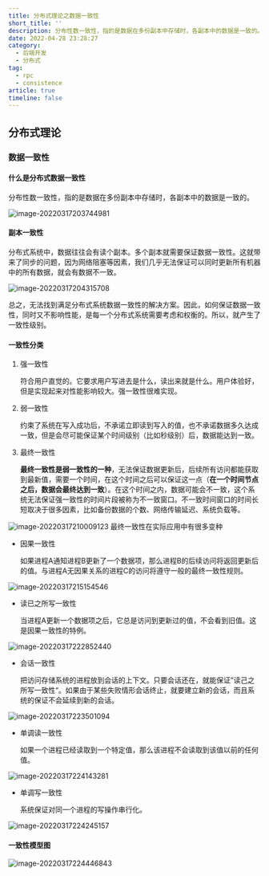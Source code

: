 ```yaml
---
title: 分布式理论之数据一致性
short_title: ''
description: 分布性数一致性，指的是数据在多份副本中存储时，各副本中的数据是一致的。
date: 2022-04-28 23:28:27
category:
  - 后端开发
  - 分布式
tag:
  - rpc
  - consistence
article: true
timeline: false
---
```

## 分布式理论

### 数据一致性

#### 什么是分布式数据一致性

分布性数一致性，指的是数据在多份副本中存储时，各副本中的数据是一致的。

![image-20220317203744981](https://img1.terwer.space/image-20220317203744981.png)

#### 副本一致性

分布式系统中，数据往往会有读个副本。多个副本就需要保证数据一致性。这就带来了同步的问题，因为网络阻塞等因素，我们几乎无法保证可以同时更新所有机器中的所有数据，就会有数据不一致。

![image-20220317204315708](https://img1.terwer.space/image-20220317204315708.png)

总之，无法找到满足分布式系统数据一致性的解决方案。因此，如何保证数据一致性，同时又不影响性能，是每一个分布式系统需要考虑和权衡的。所以，就产生了一致性级别。

#### 一致性分类

1. 强一致性

   符合用户直觉的。它要求用户写进去是什么，读出来就是什么。用户体验好，但是实现起来对性能影响较大。强一致性很难实现。

2. 弱一致性

   约束了系统在写入成功后，不承诺立即读到写入的值，也不承诺数据多久达成一致，但是会尽可能保证某个时间级别（比如秒级别）后，数据能达到一致。

3. 最终一致性

   **最终一致性是弱一致性的一种**，无法保证数据更新后，后续所有访问都能获取到最新值，需要一个时间，在这个时间之后可以保证这一点（**在一个时间节点之后，数据会最终达到一致**）。在这个时间之内，数据可能会不一致，这个系统无法保证强一致性的时间片段被称为不一致窗口。不一致时间窗口的时间长短取决于很多因素，比如备份数据的个数、网络传输延迟、系统负载等。

![image-20220317210009123](https://img1.terwer.space/image-20220317210009123.png)
最终一致性在实际应用中有很多变种

- 因果一致性

  如果进程A通知进程B更新了一个数据项，那么进程B的后续访问将返回更新后的值。与进程A无因果关系的进程C的访问将遵守一般的最终一致性规则。

![image-20220317215154546](https://img1.terwer.space/image-20220317215154546.png)

- 读已之所写一致性

  当进程A更新一个数据项之后，它总是访问到更新过的值，不会看到旧值。这是因果一致性的特例。

![image-20220317222852440](https://img1.terwer.space/image-20220317222852440.png)

- 会话一致性

  把访问存储系统的进程放到会话的上下文。只要会话还在，就能保证”读己之所写一致性“。如果由于某些失败情形会话终止，就要建立新的会话，而且系统的保证不会延续到新的会话。

![image-20220317223501094](https://img1.terwer.space/image-20220317223501094.png)

- 单调读一致性

  如果一个进程已经读取到一个特定值，那么该进程不会读取到该值以前的任何值。

![image-20220317224143281](https://img1.terwer.space/image-20220317224143281.png)

- 单调写一致性

  系统保证对同一个进程的写操作串行化。

![image-20220317224245157](https://img1.terwer.space/image-20220317224245157.png)

#### 一致性模型图

![image-20220317224446843](https://img1.terwer.space/image-20220317224446843.png)